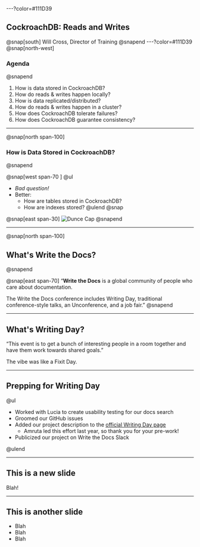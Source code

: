 ---?color=#111D39
## CockroachDB: Reads and Writes
@snap[south]
Will Cross, Director of Training
@snapend
---?color=#111D39
@snap[north-west]
### Agenda
@snapend

1. How is data stored in CockroachDB?
2. How do reads & writes happen locally?
3. How is data replicated/distributed?
4. How do reads & writes happen in a cluster?
5. How does CockroachDB tolerate failures?
6. How does CockroachDB guarantee consistency?
---
@snap[north span-100]
### How is Data Stored in CockroachDB?
@snapend

@snap[west span-70 ]
@ul
* *Bad question!*
* Better:
  * How are tables stored in CockroachDB?
  * How are indexes stored?
@ulend
@snap

@snap[east span-30]
![Dunce Cap](https://static.tvtropes.org/pmwiki/pub/images/dunce_hat.jpg)
@snapend

---

@snap[north span-100]
## What's Write the Docs?
@snapend

@snap[east span-70]
“**Write the Docs** is a global community of people who care about documentation.

The Write the Docs conference includes Writing Day, traditional conference-style talks, an Unconference, and a job fair.”
@snapend

---

## What's Writing Day?

“This event is to get a bunch of interesting people in a room together and have them work towards shared goals.”

The vibe was like a Fixit Day.

---

## Prepping for Writing Day

@ul

- Worked with Lucia to create usability testing for our docs search
- Groomed our GitHub issues
- Added our project description to the [official Writing Day page](https://www.writethedocs.org/conf/portland/2019/writing-day/#write-cockroachdb-docs)
    - Amruta led this effort last year, so thank you for your pre-work!
- Publicized our project on Write the Docs Slack

@ulend

---

## This is a new slide

Blah!

---

## This is another slide

- Blah
- Blah
- Blah
